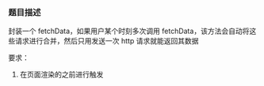 ### 题目描述

封装一个 fetchData，如果用户某个时刻多次调用 fetchData，该方法会自动将这些请求进行合并，然后只用发送一次 http 请求就能返回其数据

要求：

1. 在页面渲染的之前进行触发

</br>
</br>
